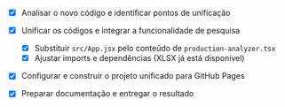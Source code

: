 - [x] Analisar o novo código e identificar pontos de unificação
- [x] Unificar os códigos e integrar a funcionalidade de pesquisa
  - [x] Substituir `src/App.jsx` pelo conteúdo de `production-analyzer.tsx`
  - [x] Ajustar imports e dependências (XLSX já está disponível)
- [x] Configurar e construir o projeto unificado para GitHub Pages
- [x] Preparar documentação e entregar o resultado

